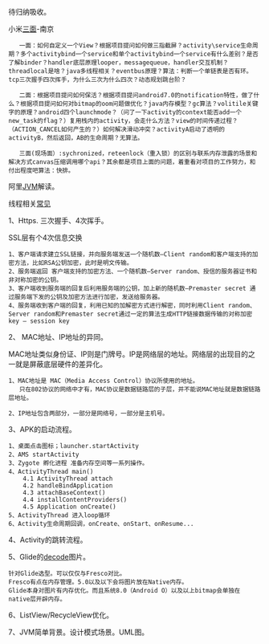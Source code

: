 待归纳吸收。



小米[三面](https://www.kanzhun.com/gsmsh11204616.html)-南京

       
       一面：如何自定义一个View？根据项目提问如何做三指截屏？activity\service生命周期？多个activitybind一个service和单个activitybind一个service有什么差别？是否了解binder？handler底层原理looper，messagequeue，handler交互机制？threadlocal是啥？java多线程相关？eventbus原理？算法：判断一个单链表是否有环。tcp三次握手四次挥手，为什么三次为什么四次？动态规划跳台阶？
       
       二面：根据项目提问如何保活？根据项目提问android7.0的notification特性，做了什么？根据项目提问如何对bitmap的oom问题做优化？java内存模型？gc算法？volitile关键字的原理？android四个launchmode？（问了一下activity的context能否add一个new_task的flag？）复用栈内的activity，会走什么方法？view的时间传递过程？（ACTION_CANCEL如何产生的？）如何解决滑动冲突？activityA启动了透明的activityB，然后返回，AB的生命周期？无算法。
       
       三面(现场面）:sychronized，reteenlock（重入锁）的区别与联系内存泄露的场景和解决方式canvas压缩调用哪个api？其余都是项目上面的问题，着重看对项目的工作努力，和付出程度吧算法：快排。
       
       
阿里[JVM](https://www.jianshu.com/p/bc6d1770d92c)解读。
   
   
线程相关[常见](https://img2018.cnblogs.com/blog/1843904/201911/1843904-20191107222445112-1548534426.jpg)



1、Https. 三次握手、4次挥手。

SSL层有个4次信息交换

    1、客户端请求建立SSL链接，并向服务端发送一个随机数–Client random和客户端支持的加密方法，比如RSA公钥加密，此时是明文传输。
    2、服务端返回 客户端支持的加密方法、一个随机数–Server random、授信的服务器证书和非对称加密的公钥。
    3、客户端收到服务端的回复后利用服务端的公钥，加上新的随机数–Premaster secret 通过服务端下发的公钥及加密方法进行加密，发送给服务器。
    4、服务端收到客户端的回复，利用已知的加解密方式进行解密，同时利用Client random、Server random和Premaster secret通过一定的算法生成HTTP链接数据传输的对称加密key – session key

2、 MAC地址、IP地址的异同。

MAC地址类似身份证、IP则是门牌号。IP是网络层的地址。网络层的出现目的之一就是屏蔽底层硬件的差异化。


    1、MAC地址是 MAC（Media Access Control）协议所使用的地址。
       只在802协议的网络中才有，MAC协议是数据链路层的子层，并不能说MAC地址就是数据链路层地址。
       
    2、IP地址包含两部分，一部分是网络号，一部分是主机号。
    
3、APK的启动流程。
    
    1、桌面点击图标；launcher.startActivity
    2、AMS startActivity
    3、Zygote 孵化进程 准备内存空间等一系列操作。
    4、ActivityThread main()
        4.1 ActivityThread attach
        4.2 handleBindApplication
        4.3 attachBaseContext()
        4.4 installContentProviders()
        4.5 Application onCreate()
    5、ActivityThread 进入loop循环
    6、Activity生命周期回调，onCreate、onStart、onResume...
    
4、Activity的跳转流程。
    
    


5、Glide的[decode](https://www.jianshu.com/p/133adedd8860?utm_campaign=maleskine&utm_content=note&utm_medium=seo_notes&utm_source=recommendation)图片。
    
    针对Glide选型。可以仅仅与Fresco对比。
    Fresco有点在内存管理。5.0以及以下会将图片放在Native内存。
    Glide本身对图片有内存优化。而且系统8.0（Android O）以及以上bitmap会单独在native层开辟内存。
    


6、ListView/RecycleView优化。

7、JVM简单背景。设计模式场景。UML图。